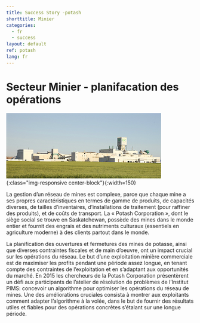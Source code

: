 ```yaml
---
title: Success Story -potash
shorttitle: Minier
categories:
  - fr
  - success
layout: default
ref: potash
lang: fr
---
```


# Secteur Minier - planifacation des opérations

![PotashMine](/img/portfolio/potash_cory.jpg){:class="img-responsive center-block"}{:width=150}

La gestion d’un réseau de mines est complexe, parce que chaque mine a ses
propres caractéristiques en termes de gamme de produits, de capacités diverses,
de tailles d’inventaires, d’installations de traitement (pour raffiner des
produits), et de coûts de transport. La « Potash Corporation », dont le siège
social se trouve en Saskatchewan, possède des mines dans le monde entier et
fournit des engrais et des nutriments culturaux (essentiels en agriculture
moderne) à des clients partout dans le monde.

La planification des ouvertures et fermetures des mines de potasse, ainsi que
diverses contraintes fiscales et de main d’oeuvre, ont un impact crucial sur les
opérations du réseau. Le but d’une exploitation minière commerciale est de
maximiser les profits pendant une période assez longue, en tenant compte des
contraintes de l’exploitation et en s’adaptant aux opportunités du marché. En
2015 les chercheurs de la Potash Corporation présentèrent un défi aux
participants de l’atelier de résolution de problèmes de l’Institut PIMS:
concevoir un algorithme pour optimiser les opérations du réseau de mines. Une
des améliorations cruciales consista à montrer aux exploitants comment adapter
l’algorithme à la volée, dans le but de fournir des résultats utiles et fiables
pour des opérations concrètes s’étalant sur une longue période.
